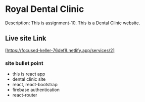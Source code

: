 # Royal Dental Clinic

Description: This is assignment-10. This is a Dental Clinic website.

## Live site Link
[https://focused-keller-76def8.netlify.app/services/2]



### site bullet point
* this is react app
* dental clinic site
* react, react-bootstrap
* firebase authentication
* react-router 